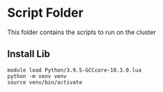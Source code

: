 # Script Folder

This folder contains the scripts to run on the cluster

## Install Lib

```
module load Python/3.9.5-GCCcore-10.3.0.lua
python -m venv venv
source venv/bin/activate
```
